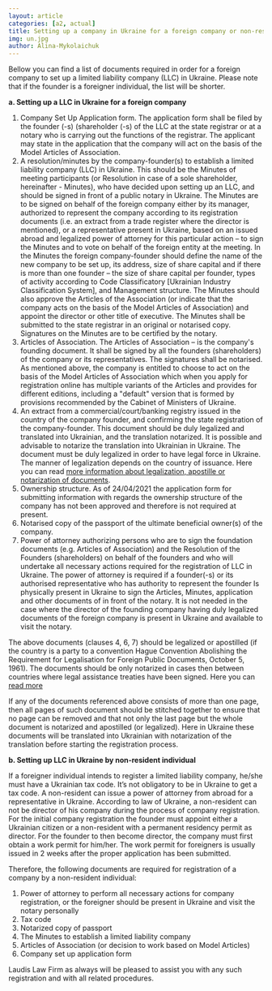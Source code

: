```yaml
---
layout: article
categories: [a2, actual]
title: Setting up a company in Ukraine for a foreign company or non-resident individual
img: un.jpg
author: Alina-Mykolaichuk
---
```


Bellow you can find a list of documents required in order for a foreign company to set up a limited liability company (LLC) in Ukraine. Please note that 
if the founder is a foreigner individual, the list will be shorter. 

**a. Setting up a LLC in Ukraine for a foreign company**

1. Company Set Up Application form.
 The application form shall be filed by the founder (-s) (shareholder (-s) of the LLC at the state registrar or at a notary who is carrying out the functions of the registrar. The applicant may state in the application that the company will act on the basis of the Model Articles of Association. 
2. A resolution/minutes by the company-founder(s) to establish a limited liability company (LLC) in Ukraine.
 This should be the Minutes of meeting participants (or Resolution in case of a sole shareholder, hereinafter - Minutes), who have decided upon setting up an LLC, and should be signed in front of a public notary in Ukraine. The Minutes are to be signed on behalf of the foreign company either by its manager,
authorized to represent the company according to its registration documents (i.e. an extract from a trade register where the director is mentioned), or a representative present in Ukraine, based on an issued abroad and legalized power of attorney for this particular action – to sign the Minutes and to vote 
on behalf of the foreign entity at the meeting.
 In the Minutes the foreign company-founder should define the name of the new company to be set up, its address, size of share capital and if there is more than one founder – the size of share capital per founder, types of activity according to Code Classificatory [Ukrainian Industry Classification System], 
and Management structure. The Minutes should also approve the Articles of the Association (or indicate that the company acts on the basis of the Model Articles of Association) and appoint the director or other title of executive. The Minutes shall be submitted to the state registrar in an original or notarised copy. Signatures on the Minutes are to be certified by the notary.
3. Articles of Association.
 The Articles of Association – is the company's founding document. It shall be signed by all the founders (shareholders) of the company or its representatives. The signatures shall be notarised. 
As mentioned above, the company is entitled to choose to act on the basis of the Model Articles of Association which when you apply for registration online has multiple variants of the Articles and provides for different editions, including a "default" version that is formed by provisions recommended by the Cabinet of Ministers of Ukraine. 
4. An extract from a commercial/court/banking registry issued in the country of the company founder, and confirming the state registration of the company-founder.
 This document should be duly legalized and translated into Ukrainian, and the  translation notarized. It is possible and advisable to notarize the translation into Ukrainian in Ukraine. 
 The document must be duly legalized in order to have legal force in Ukraine. The manner of legalization depends on the country of issuance. Here you can 
read [more information about legalization, apostille or notarization of documents]( http://itin.ua/legalization-of-documents.html).
5. Ownership structure.
 As of 24/04/2021 the application form for submitting information with regards the ownership structure of the company has not been approved and therefore 
is not required at present.
6. Notarised copy of the passport of the ultimate beneficial owner(s) of the company.
7. Power of attorney authorizing persons who are to sign the foundation documents (e.g. Articles of Association) and the Resolution of the Founders (shareholders) on behalf of the founders and who will undertake all necessary actions required for the registration of LLC in Ukraine.
 The power of attorney is required if a founder(-s) or its authorised representative who has authority to represent the founder Is physically present in Ukraine to sign the Articles, Minutes, application and other documents of in front of the notary. It is not needed in the case where the director of the founding company having duly legalized documents of the foreign company is present in Ukraine and available to visit the notary. 

 The above documents (clauses 4, 6, 7) should be legalized or apostilled (if the country is a party to a convention Hague Convention Abolishing the Requirement for Legalisation for Foreign Public Documents, October 5, 1961). The documents should be only notarized in cases then between countries where legal assistance treaties have been signed. Here you can [read more]( http://itin.ua/legalization-of-documents.html)

 If any of the documents referenced above consists of more than one page, then all pages of such document should be stitched together to ensure that no page can be removed and that not only the last page but the whole document is notarized and apostilled (or legalized). Here in Ukraine these documents will be translated into Ukrainian with notarization of the translation before starting the registration process.

**b. Setting up LLC in Ukraine by non-resident individual**

If a foreigner individual intends to register a limited liability company, he/she must have a Ukrainian tax code. It’s not obligatory to be in Ukraine to 
get a tax code. A non-resident can issue a power of attorney from abroad for a representative in Ukraine. 
According to law of Ukraine, a non-resident can not be director of his company during the process of company registration. For the initial company registration the founder must appoint either a Ukrainian citizen or a non-resident with a permanent residency permit as director. For the founder to then 
become director, the company must first obtain a work permit for him/her.  The work permit for foreigners is usually issued in 2 weeks after the proper 
application has been submitted.

Therefore, the following documents are required for registration of a company by a non-resident individual:

1. Power of attorney to perform all necessary actions for company registration, or the foreigner should be present in Ukraine and visit the notary personally
2. Tax code
3. Notarized copy of passport
4. The Minutes to establish a limited liability company
5. Articles of Association (or decision to work based on Model Articles)
6. Company set up application form 

Laudis Law Firm as always will be pleased to assist you with any such registration and with all related procedures.
